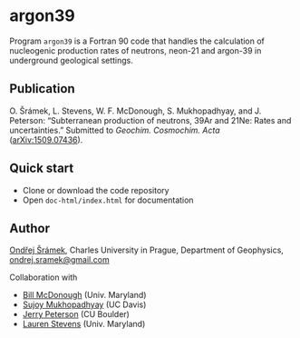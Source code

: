 # argon39 #

Program `argon39` is a Fortran 90 code that handles the calculation of nucleogenic production rates of neutrons, neon-21 and argon-39 in underground geological settings.

## Publication ##

O. Šrámek, L. Stevens, W. F. McDonough, S. Mukhopadhyay, and J. Peterson: “Subterranean production of neutrons, 39Ar and 21Ne: Rates and uncertainties.” Submitted to _Geochim. Cosmochim. Acta_ ([arXiv:1509.07436](http://arxiv.org/abs/1509.07436)).

## Quick start ##

* Clone or download the code repository
* Open `doc-html/index.html` for documentation

## Author ##

[Ondřej Šrámek](http://www.ondrejsramek.net), Charles University in Prague, Department of Geophysics, <ondrej.sramek@gmail.com>

Collaboration with 

* [Bill McDonough](https://www.geol.umd.edu/~mcdonoug/) (Univ. Maryland)
* [Sujoy Mukhopadhyay](http://mygeologypage.ucdavis.edu/sujoy/) (UC Davis)
* [Jerry Peterson](http://phys.colorado.edu/people/peterson-jerry) (CU Boulder)
* [Lauren Stevens](http://www2.chem.umd.edu/groups/beichhorn/Eichhorn_Research_Group/People/Pages/Lauren.html) (Univ. Maryland)
